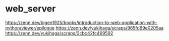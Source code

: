 # web_server

https://zenn.dev/bigen1925/books/introduction-to-web-application-with-python/viewer/epilogue
https://zenn.dev/yukihaga/scraps/965fd69e0205aa
https://zenn.dev/yukihaga/scraps/2cbc42fc469592
